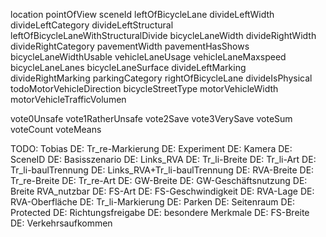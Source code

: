 location
pointOfView
sceneId
leftOfBicycleLane
divideLeftWidth
divideLeftCategory
divideLeftStructural
leftOfBicycleLaneWithStructuralDivide
bicycleLaneWidth
divideRightWidth
divideRightCategory
pavementWidth
pavementHasShows
bicycleLaneWidthUsable
vehicleLaneUsage
vehicleLaneMaxspeed
bicycleLaneLanes
bicycleLaneSurface
divideLeftMarking
divideRightMarking
parkingCategory
rightOfBicycleLane
divideIsPhysical
todoMotorVehicleDirection
bicycleStreetType
motorVehicleWidth
motorVehicleTrafficVolumen

vote0Unsafe
vote1RatherUnsafe
vote2Save
vote3VerySave
voteSum
voteCount
voteMeans

TODO: Tobias
DE: Tr_re-Markierung
DE: Experiment
DE: Kamera
DE: SceneID
DE: Basisszenario
DE: Links_RVA
DE: Tr_li-Breite
DE: Tr_li-Art
DE: Tr_li-baulTrennung
DE: Links_RVA+Tr_li-baulTrennung
DE: RVA-Breite
DE: Tr_re-Breite
DE: Tr_re-Art
DE: GW-Breite
DE: GW-Geschäftsnutzung
DE: Breite RVA_nutzbar
DE: FS-Art
DE: FS-Geschwindigkeit
DE: RVA-Lage
DE: RVA-Oberfläche
DE: Tr_li-Markierung
DE: Parken
DE: Seitenraum
DE: Protected
DE: Richtungsfreigabe
DE: besondere Merkmale
DE: FS-Breite
DE: Verkehrsaufkommen
